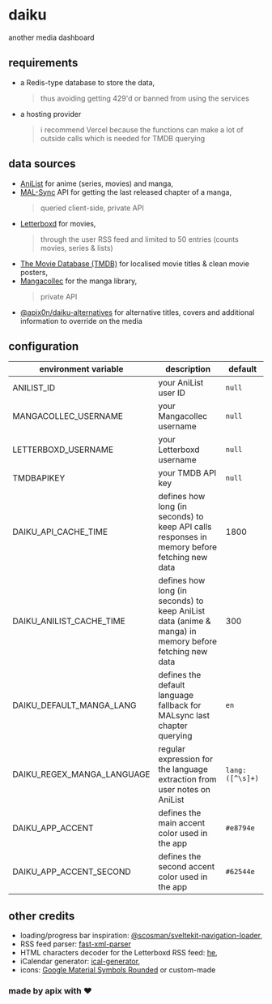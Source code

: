 # daiku

another media dashboard

## requirements

* a Redis-type database to store the data,
  > thus avoiding getting 429'd or banned from using the services
* a hosting provider
  > i recommend Vercel because the functions can make a lot of outside calls which is needed for TMDB querying

## data sources

* [AniList](https://anilist.co/) for anime (series, movies) and manga,
* [MAL-Sync](https://malsync.moe/) API for getting the last released chapter of a manga,
    >  queried client-side, private API
* [Letterboxd](https://letterboxd.com/) for movies,
    > through the user RSS feed and limited to 50 entries (counts movies, series & lists)
* [The Movie Database (TMDB)](https://www.themoviedb.org/) for localised movie titles & clean movie posters,
* [Mangacollec](https://www.mangacollec.com/) for the manga library,
    > private API
* [@apix0n/daiku-alternatives](https://github.com/apix0n/daiku-alternatives) for alternative titles, covers and additional information to override on the media

## configuration

| environment variable | description | default |
|---|---|---|
| ANILIST_ID | your AniList user ID | `null` |
| MANGACOLLEC_USERNAME | your Mangacollec username | `null` |
| LETTERBOXD_USERNAME | your Letterboxd username | `null` |
| TMDBAPIKEY | your TMDB API key | `null` |
| DAIKU_API_CACHE_TIME | defines how long (in seconds) to keep API calls responses in memory before fetching new data | 1800 |
| DAIKU_ANILIST_CACHE_TIME | defines how long (in seconds) to keep AniList data (anime & manga) in memory before fetching new data | 300 |
| DAIKU_DEFAULT_MANGA_LANG | defines the default language fallback for MALsync last chapter querying | `en` |
| DAIKU_REGEX_MANGA_LANGUAGE | regular expression for the language extraction from user notes on AniList | `lang:([^\s]+)` |
| DAIKU_APP_ACCENT | defines the main accent color used in the app | `#e8794e` |
| DAIKU_APP_ACCENT_SECOND | defines the second accent color used in the app | `#62544e` |

## other credits

* loading/progress bar inspiration: [@scosman/sveltekit-navigation-loader](https://github.com/scosman/sveltekit-navigation-loader),
* RSS feed parser: [fast-xml-parser](https://www.npmjs.com/package/fast-xml-parser)
* HTML characters decoder for the Letterboxd RSS feed: [he](https://www.npmjs.com/package/he),
* iCalendar generator: [ical-generator](https://www.npmjs.com/package/ical-generator),
* icons: [Google Material Symbols Rounded](https://fonts.google.com/icons?icon.style=Rounded) or custom-made
<!-- w: 400; 48px -->

### made by apix with ❤️